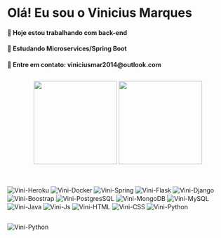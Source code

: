 # Olá! Eu sou o Vinicius Marques

<div align="left">
 <h4>🔭 Hoje estou trabalhando com back-end</h4>
 <h4> 🌱 Estudando Microservices/Spring Boot </h4>
 <h4>💬 Entre em contato: viniciusmar2014@outlook.com</h4>
</div>

 ##

<div align="center">
  <img height="190em" src="https://github-readme-stats.vercel.app/api?username=marquezv&show_icons=true&theme=dark&include_all_commits=true&count_private=true"/>
  <img height="190em" src="https://github-readme-stats.vercel.app/api/top-langs/?username=marquezv&layout=compact&langs_count=7&theme=dark"/>
</div>

 ##

<div style="center"><br>
  <img align="center" alt="Vini-Heroku" src="https://img.shields.io/badge/heroku-%23430098.svg?style=for-the-badge&logo=heroku&logoColor=white">
  <img align="center" alt="Vini-Docker" src="https://img.shields.io/badge/docker-%230db7ed.svg?style=for-the-badge&logo=docker&logoColor=white">
  <img align="center" alt="Vini-Spring" src="https://img.shields.io/badge/spring-%236DB33F.svg?style=for-the-badge&logo=spring&logoColor=white">
  <img align="center" alt="Vini-Flask" src="https://img.shields.io/badge/flask-%23000.svg?style=for-the-badge&logo=flask&logoColor=white">
  <img align="center" alt="Vini-Django" src="https://img.shields.io/badge/django-%23092E20.svg?style=for-the-badge&logo=django&logoColor=white">
  <img align="center" alt="Vini-Boostrap" src="https://img.shields.io/badge/bootstrap-%23563D7C.svg?style=for-the-badge&logo=bootstrap&logoColor=white">
  <img align="center" alt="Vini-PostgresSQL" src="https://img.shields.io/badge/postgres-%23316192.svg?style=for-the-badge&logo=postgresql&logoColor=white">
  <img align="center" alt="Vini-MongoDB" src="https://img.shields.io/badge/MongoDB-%234ea94b.svg?style=for-the-badge&logo=mongodb&logoColor=white">
  <img align="center" alt="Vini-MySQL" src="https://img.shields.io/badge/mysql-%2300f.svg?style=for-the-badge&logo=mysql&logoColor=white">
  <img align="center" alt="Vini-Java" src="https://img.shields.io/badge/java-%23ED8B00.svg?style=for-the-badge&logo=java&logoColor=white">
  <img align="center" alt="Vini-Js" src="https://img.shields.io/badge/javascript-%23323330.svg?style=for-the-badge&logo=javascript&logoColor=%23F7DF1E">
  <img align="center" alt="Vini-HTML" src="https://img.shields.io/badge/html5-%23E34F26.svg?style=for-the-badge&logo=html5&logoColor=white">
  <img align="center" alt="Vini-CSS" src="https://img.shields.io/badge/css3-%231572B6.svg?style=for-the-badge&logo=css3&logoColor=white">
  <img align="center" alt="Vini-Python" src="https://img.shields.io/badge/python-3670A0?style=for-the-badge&logo=python&logoColor=ffdd54">
</div>

##

<div>
   <img align="center" alt="Vini-Python" src="https://img.shields.io/badge/linkedin-%230077B5.svg?style=for-the-badge&logo=linkedin&logoColor=white"> 
</div>


